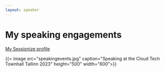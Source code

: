 ```yaml
---
layout: speaker
---
```

# My speaking engagements

[My Sessionize profile](https://sessionize.com/nathalie-leenders-den-nijs)


{{< image src="speakingevents.jpg" caption="Speaking at the Cloud Tech Townhall Tallinn 2023" height="500" width="600">}}